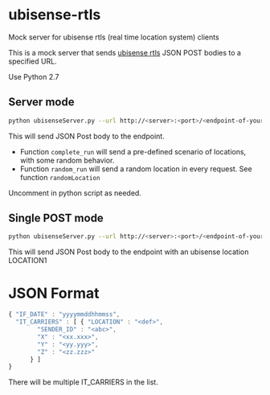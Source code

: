 # ubisense-rtls
Mock server for ubisense rtls (real time location system) clients

This is a mock server that sends [ubisense rtls](http://ubisense.net/en/products/rtls-platform) JSON POST bodies to a specified URL.

Use Python 2.7

## Server mode
```bash
python ubisenseServer.py --url http://<server>:<port>/<endpoint-of-your-client>
```
This will send JSON Post body to the endpoint.
* Function `complete_run` will send a pre-defined scenario of locations, with some random behavior.
* Function `random_run` will send a random location in every request. See function ```randomLocation```

Uncomment in python script as needed.

## Single POST mode

```bash
python ubisenseServer.py --url http://<server>:<port>/<endpoint-of-your-client> --location LOCATION1
```
This will send JSON Post body to the endpoint with an ubisense location LOCATION1

# JSON Format

```javascript
{ "IF_DATE" : "yyyymmddhhmmss",
  "IT_CARRIERS" : [ { "LOCATION" : "<def>",
        "SENDER_ID" : "<abc>",
        "X" : "<xx.xxx>",
        "Y" : "<yy.yyy>",
        "Z" : "<zz.zzz>"
      } ]
}
```
There will be multiple IT_CARRIERS in the list.
